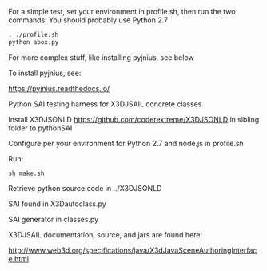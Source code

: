 For a simple test, set your environment in profile.sh, then run the two commands:  You should probably use Python 2.7

```bash
. ./profile.sh
python abox.py
```

For more complex stuff, like installing pyjnius, see below

To install pyjnius, see:

https://pyjnius.readthedocs.io/

Python SAI testing harness for X3DJSAIL concrete classes

Install X3DJSONLD https://github.com/coderextreme/X3DJSONLD in sibling folder to pythonSAI

Configure per your environment for Python 2.7 and node.js in profile.sh

Run;
```
sh make.sh
```

Retrieve python source code in ../X3DJSONLD

SAI found in X3Dautoclass.py

SAI generator in classes.py

X3DJSAIL documentation, source, and jars are found here:

http://www.web3d.org/specifications/java/X3dJavaSceneAuthoringInterface.html
